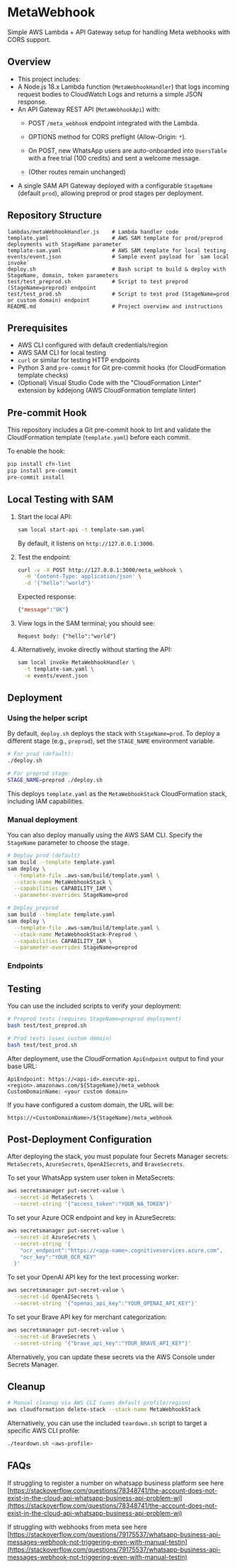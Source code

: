 # MetaWebhook

Simple AWS Lambda + API Gateway setup for handling Meta webhooks with CORS support.

## Overview

- This project includes:
- A Node.js 18.x Lambda function (`MetaWebhookHandler`) that logs incoming request bodies to CloudWatch Logs and returns a simple JSON response.
- An API Gateway REST API (`MetaWebhookApi`) with:
  - POST `/meta_webhook` endpoint integrated with the Lambda.
  - OPTIONS method for CORS preflight (Allow-Origin: `*`).
  - On POST, new WhatsApp users are auto-onboarded into `UsersTable` with a free trial (100 credits) and sent a welcome message.

  - (Other routes remain unchanged)
- A single SAM API Gateway deployed with a configurable `StageName` (default `prod`), allowing preprod or prod stages per deployment.

## Repository Structure
```
lambdas/metaWebhookHandler.js    # Lambda handler code
template.yaml                    # AWS SAM template for prod/preprod deployments with StageName parameter
template-sam.yaml                # AWS SAM template for local testing
events/event.json                # Sample event payload for `sam local invoke`
deploy.sh                        # Bash script to build & deploy with StageName, domain, token parameters
test/test_preprod.sh             # Script to test preprod (StageName=preprod) endpoint
test/test_prod.sh                # Script to test prod (StageName=prod or custom domain) endpoint
README.md                        # Project overview and instructions
``` 

## Prerequisites
- AWS CLI configured with default credentials/region
- AWS SAM CLI for local testing
- `curl` or similar for testing HTTP endpoints
- Python 3 and `pre-commit` for Git pre-commit hooks (for CloudFormation template checks)
- (Optional) Visual Studio Code with the "CloudFormation Linter" extension by kddejong (AWS CloudFormation template linter)

## Pre-commit Hook

This repository includes a Git pre-commit hook to lint and validate the CloudFormation template (`template.yaml`) before each commit.

To enable the hook:
```bash
pip install cfn-lint
pip install pre-commit
pre-commit install
```

## Local Testing with SAM
1. Start the local API:
   ```bash
   sam local start-api -t template-sam.yaml
   ```
   By default, it listens on `http://127.0.0.1:3000`.

2. Test the endpoint:
   ```bash
   curl -v -X POST http://127.0.0.1:3000/meta_webhook \
     -H 'Content-Type: application/json' \
     -d '{"hello":"world"}'
   ```
   Expected response:
   ```json
   {"message":"OK"}
   ```

3. View logs in the SAM terminal; you should see:
   ```
   Request body: {"hello":"world"}
   ```

4. Alternatively, invoke directly without starting the API:
   ```bash
   sam local invoke MetaWebhookHandler \
     -t template-sam.yaml \
     -e events/event.json
   ```

## Deployment
### Using the helper script
By default, `deploy.sh` deploys the stack with `StageName=prod`. To deploy a different stage (e.g., `preprod`), set the `STAGE_NAME` environment variable.
```bash
# For prod (default):
./deploy.sh

# For preprod stage:
STAGE_NAME=preprod ./deploy.sh
```
This deploys `template.yaml` as the `MetaWebhookStack` CloudFormation stack, including IAM capabilities.

### Manual deployment
You can also deploy manually using the AWS SAM CLI. Specify the `StageName` parameter to choose the stage.
```bash
# Deploy prod (default)
sam build --template template.yaml
sam deploy \
  --template-file .aws-sam/build/template.yaml \
  --stack-name MetaWebhookStack \
  --capabilities CAPABILITY_IAM \
  --parameter-overrides StageName=prod

# Deploy preprod
sam build --template template.yaml
sam deploy \
  --template-file .aws-sam/build/template.yaml \
  --stack-name MetaWebhookStack-Preprod \
  --capabilities CAPABILITY_IAM \
  --parameter-overrides StageName=preprod
```

### Endpoints
## Testing
You can use the included scripts to verify your deployment:
```bash
# Preprod tests (requires StageName=preprod deployment)
bash test/test_preprod.sh

# Prod tests (uses custom domain)
bash test/test_prod.sh
```
After deployment, use the CloudFormation `ApiEndpoint` output to find your base URL:
```
ApiEndpoint: https://<api-id>.execute-api.<region>.amazonaws.com/${StageName}/meta_webhook
CustomDomainName: <your custom domain>
``` 
If you have configured a custom domain, the URL will be:
```
https://<CustomDomainName>/${StageName}/meta_webhook
```

## Post-Deployment Configuration
After deploying the stack, you must populate four Secrets Manager secrets: `MetaSecrets`, `AzureSecrets`, `OpenAISecrets`, and `BraveSecrets`.

To set your WhatsApp system user token in MetaSecrets:
```bash
aws secretsmanager put-secret-value \
  --secret-id MetaSecrets \
  --secret-string '{"access_token":"YOUR_WA_TOKEN"}'
```

To set your Azure OCR endpoint and key in AzureSecrets:
```bash
aws secretsmanager put-secret-value \
  --secret-id AzureSecrets \
  --secret-string '{
    "ocr_endpoint":"https://<app-name>.cognitiveservices.azure.com",
    "ocr_key":"YOUR_OCR_KEY"
  }'
```

To set your OpenAI API key for the text processing worker:
```bash
aws secretsmanager put-secret-value \
  --secret-id OpenAISecrets \
  --secret-string '{"openai_api_key":"YOUR_OPENAI_API_KEY"}'
```
  
To set your Brave API key for merchant categorization:
```bash
aws secretsmanager put-secret-value \
  --secret-id BraveSecrets \
  --secret-string '{"brave_api_key":"YOUR_BRAVE_API_KEY"}'
```

Alternatively, you can update these secrets via the AWS Console under Secrets Manager.

## Cleanup
```bash
# Manual cleanup via AWS CLI (uses default profile/region)
aws cloudformation delete-stack --stack-name MetaWebhookStack
```

Alternatively, you can use the included `teardown.sh` script to target a specific AWS CLI profile:

```bash
./teardown.sh <aws-profile>
```

## FAQs

If struggling to register a number on whatsapp business platform see here
[https://stackoverflow.com/questions/78348741/the-account-does-not-exist-in-the-cloud-api-whatsapp-business-api-problem-wi](https://stackoverflow.com/questions/78348741/the-account-does-not-exist-in-the-cloud-api-whatsapp-business-api-problem-wi)

If struggling with webhooks from meta see here
[https://stackoverflow.com/questions/79175537/whatsapp-business-api-messages-webhook-not-triggering-even-with-manual-testin](https://stackoverflow.com/questions/79175537/whatsapp-business-api-messages-webhook-not-triggering-even-with-manual-testin)